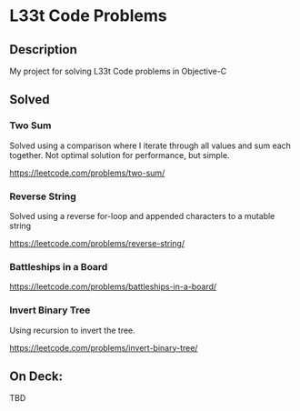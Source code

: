 # L33t Code Problems

## Description
My project for solving L33t Code problems in Objective-C

## Solved

### Two Sum
Solved using a comparison where I iterate through all values and sum each together.
Not optimal solution for performance, but simple.

https://leetcode.com/problems/two-sum/

### Reverse String
Solved using a reverse for-loop and appended characters to a mutable string

https://leetcode.com/problems/reverse-string/

### Battleships in a Board

https://leetcode.com/problems/battleships-in-a-board/

### Invert Binary Tree

Using recursion to invert the tree. 

https://leetcode.com/problems/invert-binary-tree/

## On Deck:

TBD
